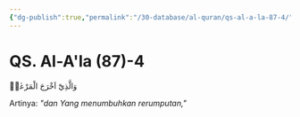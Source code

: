 ```yaml
---
{"dg-publish":true,"permalink":"/30-database/al-quran/qs-al-a-la-87-4/"}
---
```



# QS. Al-A'la (87)-4
وَالَّذِيْٓ اَخْرَجَ الْمَرْعٰىۖ 

Artinya: *"dan Yang menumbuhkan rerumputan,"*
